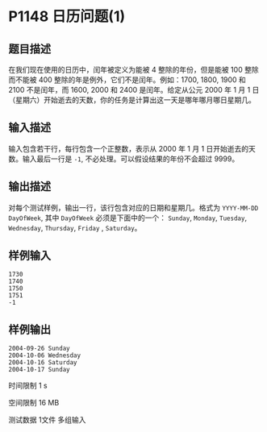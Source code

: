 # P1148 日历问题(1)

## 题目描述

在我们现在使用的日历中，闰年被定义为能被 4 整除的年份，但是能被 100 整除而不能被 400 整除的年是例外，它们不是闰年。例如：1700, 1800, 1900 和 2100 不是闰年，而 1600, 2000 和 2400 是闰年。给定从公元 2000 年 1 月 1 日（星期六）开始逝去的天数，你的任务是计算出这一天是哪年哪月哪日星期几。

## 输入描述

输入包含若干行，每行包含一个正整数，表示从 2000 年 1 月 1 日开始逝去的天数。输入最后一行是 `-1`, 不必处理。可以假设结果的年份不会超过 9999。

## 输出描述

对每个测试样例，输出一行，该行包含对应的日期和星期几。格式为 `YYYY-MM-DD DayOfWeek`, 其中 `DayOfWeek` 必须是下面中的一个： `Sunday`, `Monday`, `Tuesday`, `Wednesday`, `Thursday`, `Friday` , `Saturday`。

## 样例输入

```
1730
1740
1750
1751
-1
```

## 样例输出

```
2004-09-26 Sunday
2004-10-06 Wednesday
2004-10-16 Saturday
2004-10-17 Sunday
```

时间限制  1 s

空间限制  16 MB

测试数据  1文件 多组输入
